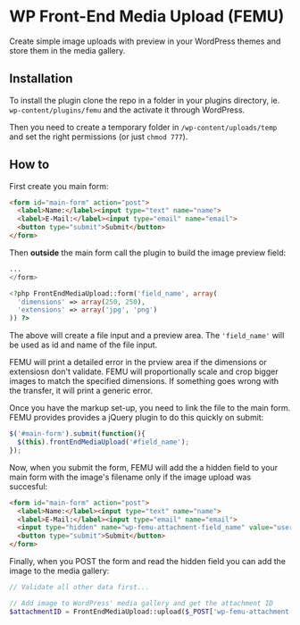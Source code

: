 # WP Front-End Media Upload (FEMU)

Create simple image uploads with preview in your WordPress themes and store them in the media gallery.

## Installation

To install the plugin clone the repo in a folder in your plugins directory, ie. `wp-content/plugins/femu` and the activate it through WordPress.

Then you need to create a temporary folder in `/wp-content/uploads/temp` and set the right permissions (or just `chmod 777`).

## How to

First create you main form:

```html
<form id="main-form" action="post">
  <label>Name:</label><input type="text" name="name">
  <label>E-Mail:</label><input type="email" name="email">
  <button type="submit">Submit</button>
</form>
```

Then **outside** the main form call the plugin to build the image preview field:

```php
...
</form>

<?php FrontEndMediaUpload::form('field_name', array(
  'dimensions' => array(250, 250),
  'extensions' => array('jpg', 'png')
)) ?>
```

The above will create a file input and a preview area. The `'field_name'` will be used as id and name of the file input.

FEMU will print a detailed error in the prview area if the dimensions or extensiosn don't validate. FEMU will proportionally scale and crop bigger images to match the specified dimensions. If something goes wrong with the transfer, it will print a generic error. 

Once you have the markup set-up, you need to link the file to the main form. FEMU provides provides a jQuery plugin to do this quickly on submit:

```javascript
$('#main-form').submit(function(){
  $(this).frontEndMediaUpload('#field_name');
});
```

Now, when you submit the form, FEMU will add the a hidden field to your main form with the image's filename only if the image upload was succesful:

```html
<form id="main-form" action="post">
  <label>Name:</label><input type="text" name="name">
  <label>E-Mail:</label><input type="email" name="email">
  <input type="hidden" name="wp-femu-attachment-field_name" value="user_5240d16add04d-test.jpg">
  <button type="submit">Submit</button>
</form>
```

Finally, when you POST the form and read the hidden field you can add the image to the media gallery:

```php
// Validate all other data first...

// Add image to WordPress' media gallery and get the attachment ID
$attachmentID = FrontEndMediaUpload::upload($_POST['wp-femu-attachment-field_name']);
```
